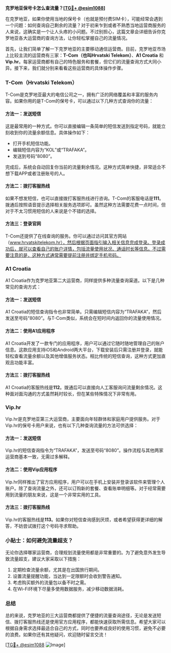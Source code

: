**克罗地亚保号卡怎么查流量？[[TG💪+ @esim1088](https://t.me/s/esim1088)]**

在克罗地亚，如果你使用当地的保号卡（也就是预付费SIM卡），可能经常会遇到一个问题：如何查询自己剩余的流量？对于初来乍到或者不熟悉当地运营商服务的人来说，这确实是一个让人头疼的小问题。不过别担心，这篇文章会详细告诉你克罗地亚各大运营商的查询方法，让你轻松掌握自己的流量情况。

首先，让我们简单了解一下克罗地亚的主要移动通信运营商。目前，克罗地亚市场上比较主流的运营商有三家：**T-Com（也叫Hrvatski Telekom）**、**A1 Croatia** 和 **Vip.hr**。每家运营商都有自己的特色服务和套餐，但它们的流量查询方式大同小异。接下来，我们就分别来看看这些运营商的具体操作步骤。

### T-Com（Hrvatski Telekom）

T-Com是克罗地亚最大的电信公司之一，拥有广泛的网络覆盖和丰富的服务内容。如果你用的是T-Com的保号卡，可以通过以下几种方式查询你的流量：

#### 方法一：发送短信
这是最常用的一种方式。你可以直接编辑一条简单的短信发送到指定号码，就能立刻收到你的流量余额信息。具体操作如下：
- 打开手机短信功能。
- 编辑短信内容为“KOL”或“TRAFAKA”。
- 发送到号码“8080”。

完成后，系统会自动回复你当前的流量剩余情况。这种方式简单快捷，非常适合不想下载APP或者注册账号的人。

#### 方法二：拨打客服热线
如果不想发短信，也可以直接拨打客服热线进行咨询。T-Com的客服电话是**111**。拨通后按照语音提示选择相关服务选项即可。虽然这种方法需要花费一点时间，但对于不太习惯用短信的人来说是个不错的选择。

#### 方法三：登录官网
T-Com还提供了在线查询的服务。你可以通过访问其官方网站（www.hrvatskitelekom.hr），然后根据页面指引输入相关信息完成登录。登录成功后，就可以查看自己的账户详情，包括流量使用状况、通话时长等信息。不过需要注意的是，这种方式通常需要提前注册并绑定手机号码。

### A1 Croatia

A1 Croatia作为克罗地亚第二大运营商，同样提供多种流量查询渠道。以下是几种常见的查询方式：

#### 方法一：发送短信
A1 Croatia的短信查询指令也非常简单。只需编辑短信内容为“TRAFAKA”，然后发送至号码“8080”。与T-Com类似，系统会在短时间内返回你的流量使用情况。

#### 方法二：使用A1应用程序
A1 Croatia开发了一款专门的应用程序，用户可以通过它随时随地管理自己的账户信息。这款应用支持iOS和Android两大平台，下载安装后只需注册并登录，就能轻松查看流量余额以及其他增值服务状态。相比传统的短信查询，这种方式更加直观且功能丰富。

#### 方法三：拨打客服热线
A1 Croatia的客服热线是**112**。拨通后可以直接向人工客服询问流量剩余情况。这种面对面沟通的方式虽然耗时较长，但在某些特殊情况下非常有用。

### Vip.hr

Vip.hr是克罗地亚第三大运营商，主要面向年轻群体和家庭用户提供服务。对于Vip.hr的保号卡用户来说，也有以下几种查询流量的方法可供选择：

#### 方法一：发送短信
Vip.hr的短信查询指令为“TRAFAKA”，发送至号码“8080”。操作流程与其他两家运营商基本一致，无需过多解释。

#### 方法二：使用Vip应用程序
Vip.hr同样推出了官方应用程序，用户可以在手机上安装并登录该软件来管理个人账户。除了查询流量之外，还可以订购新的套餐、查看账单明细等。对于经常需要用到流量的朋友来说，这是一个非常实用的工具。

#### 方法三：拨打客服热线
Vip.hr的客服热线是**113**。如果你对短信查询感到厌烦，或者希望获得更详细的解答，不妨尝试拨打这个号码寻求帮助。

### 小贴士：如何避免流量超支？

无论你选择哪家运营商，合理规划流量使用都是非常重要的。为了避免意外发生导致流量超支，建议大家采取以下措施：
1. 定期检查流量余额，尤其是在出国旅行期间。
2. 设置流量提醒功能，当达到一定限额时会收到警告通知。
3. 考虑购买额外的流量包以备不时之需。
4. 在Wi-Fi环境下尽量多使用数据服务，减少移动数据消耗。

### 总结

总的来说，克罗地亚的三大运营商都提供了便捷的流量查询途径，无论是发送短信、拨打客服热线还是使用官方应用程序，都能快速获取所需信息。希望大家可以根据自身需求选择最适合自己的方式，同时也要养成良好的使用习惯，避免不必要的浪费。如果你还有其他疑问，欢迎随时留言交流！

[[TG💪+ @esim1088](https://t.me/s/esim1088) ![Image](https://i.postimg.cc/4NQfJmqS/Snipaste-2025-05-13-00-14-12.png)]